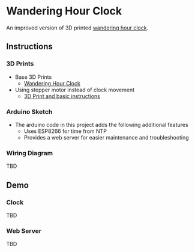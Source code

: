 # Wandering Hour Clock

An improved version of 3D printed [wandering hour clock](https://www.printables.com/model/327198-improved-wandering-hour-clock).

## Instructions

### 3D Prints
- Base 3D Prints
  - [Wandering Hour Clock](https://www.printables.com/model/327198-improved-wandering-hour-clock)
- Using stepper motor instead of clock movement
  - [3D Print and basic instructions](https://www.printables.com/model/429804-wandering-hour-clock-with-stepper-motor)

### Arduino Sketch
- The arduino code in this project adds the following additional features
  - Uses ESP8266 for time from NTP
  - Provides a web server for easier maintenance and troubleshooting

### Wiring Diagram
TBD

## Demo

### Clock
TBD

### Web Server
TBD
